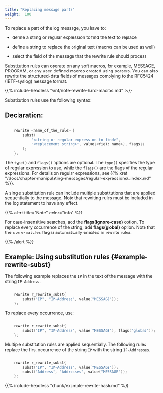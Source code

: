 ```yaml
---
title: "Replacing message parts"
weight:  100
---
```

<!-- DISCLAIMER: This file is based on the syslog-ng Open Source Edition documentation https://github.com/balabit/syslog-ng-ose-guides/commit/2f4a52ee61d1ea9ad27cb4f3168b95408fddfdf2 and is used under the terms of The syslog-ng Open Source Edition Documentation License. The file has been modified by Axoflow. -->

To replace a part of the log message, you have to:

  - define a string or regular expression to find the text to replace

  - define a string to replace the original text (macros can be used as well)

  - select the field of the message that the rewrite rule should process

Substitution rules can operate on any soft macros, for example, MESSAGE, PROGRAM, or any user-defined macros created using parsers. You can also rewrite the structured-data fields of messages complying to the RFC5424 (IETF-syslog) message format.

{{% include-headless "wnt/note-rewrite-hard-macros.md" %}}

Substitution rules use the following syntax:


## Declaration:

```c

    rewrite <name_of_the_rule> {
        subst(
            "<string or regular expression to find>",
            "<replacement string>", value(<field name>), flags()
        );
    };

```


The `type()` and `flags()` options are optional. The `type()` specifies the type of regular expression to use, while the `flags()` are the flags of the regular expressions. For details on regular expressions, see {{% xref "/docs/chapter-manipulating-messages/regular-expressions/_index.md" %}}.

A single substitution rule can include multiple substitutions that are applied sequentially to the message. Note that rewriting rules must be included in the log statement to have any effect.

{{% alert title="Note" color="info" %}}

For case-insensitive searches, add the **flags(ignore-case)** option. To replace every occurrence of the string, add **flags(global)** option. Note that the `store-matches` flag is automatically enabled in rewrite rules.

{{% /alert %}}


## Example: Using substitution rules {#example-rewrite-subst}

The following example replaces the `IP` in the text of the message with the string `IP-Address`.

```c

    rewrite r_rewrite_subst{
        subst("IP", "IP-Address", value("MESSAGE"));
    };

```

To replace every occurrence, use:

```c

    rewrite r_rewrite_subst{
        subst("IP", "IP-Address", value("MESSAGE"), flags("global"));
    };

```

Multiple substitution rules are applied sequentially. The following rules replace the first occurrence of the string `IP` with the string `IP-Addresses`.

```c

    rewrite r_rewrite_subst{
        subst("IP", "IP-Address", value("MESSAGE"));
        subst("Address", "Addresses", value("MESSAGE"));
    };

```



{{% include-headless "chunk/example-rewrite-hash.md" %}}

